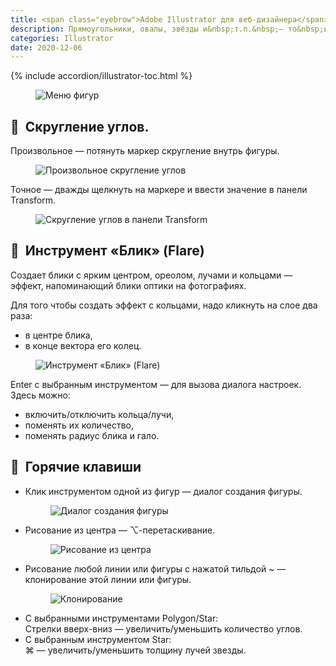```yaml
---
title: <span class="eyebrow">Adobe Illustrator для веб-дизайнера</span> 7)&nbsp;Фигуры
description: Прямоугольники, овалы, звёзды и&nbsp;т.п.&nbsp;— то&nbsp;из&nbsp;чего иллюстратор собирает пейзажи, натюрморты и&nbsp;портреты.
categories: Illustrator
date: 2020-12-06
---
```


{% include accordion/illustrator-toc.html %}

<figure><img src="{{ site.assets }}/img/blog/2020/12-06/01-illustrator-shape-menu.png" alt="Меню фигур"></figure>

<h2 class="main-subhead is-smaller">🔵&nbsp;&nbsp;Скругление углов.</h2>
<p>Произвольное&nbsp;— потянуть маркер скругление внутрь фигуры.</p>
<figure><img src="{{ site.assets }}/img/blog/2020/12-06/02-illustrator-round-corners.png" alt="Произвольное скругление углов"></figure>
<p>Точное&nbsp;— дважды щелкнуть на&nbsp;маркере и&nbsp;ввести значение в&nbsp;панели Transform.</p>
<figure><img src="{{ site.assets }}/img/blog/2020/12-06/03-illustrator-transform-palette-round-corners.png" alt="Скругление углов в панели Transform"></figure>

<h2 class="main-subhead is-smaller">🔵&nbsp;&nbsp;Инструмент «Блик» (Flare)</h2>
<p>Создает блики с&nbsp;ярким центром, ореолом, лучами и&nbsp;кольцами&nbsp;— эффект, напоминающий блики оптики на&nbsp;фотографиях.</p>
<p class="list-caption">Для того чтобы создать эффект с&nbsp;кольцами, надо кликнуть на&nbsp;слое два раза:</p>
<ul>
  <li>в&nbsp;центре блика,</li>
  <li>в&nbsp;конце вектора его колец.</li>
</ul>
<figure><img src="{{ site.assets }}/img/blog/2020/12-06/04-illustrator-flare.png" alt="Инструмент «Блик» (Flare)"></figure>
<p class="list-caption">Enter с&nbsp;выбранным инструментом&nbsp;— для вызова диалога настроек. Здесь можно:</p>
<ul>
  <li>включить/отключить кольца/лучи,</li>
  <li>поменять их&nbsp;количество,</li>
  <li>поменять радиус блика и&nbsp;гало.<br>
  </li>
</ul>

<h2 class="main-subhead is-smaller">🔵&nbsp;&nbsp;Горячие клавиши </h2>
<ul>
  <li>
    Клик инструментом одной из&nbsp;фигур&nbsp;— диалог создания фигуры.
    <figure><img src="{{ site.assets }}/img/blog/2020/12-06/05-illustrator-polygon-dialog.png" alt="Диалог создания фигуры"></figure>
  </li>
  <li>
    Рисование из&nbsp;центра&nbsp;— ⌥-перетаскивание.
    <figure><img src="{{ site.assets }}/img/blog/2020/12-06/06-illustrator-circle-from-center.png" alt="Рисование из центра"></figure>
  </li>
  <li>
    Рисование любой линии или фигуры с&nbsp;нажатой тильдой ~ — клонирование этой линии или фигуры.
    <figure><img src="{{ site.assets }}/img/blog/2020/12-06/07-illustrator-duplicate.png" alt="Клонирование"></figure>
  </li>
  <li>
    С&nbsp;выбранными инструментами Polygon/Star:<br>
    Стрелки вверх-вниз&nbsp;— увеличить/уменьшить количество углов.
  </li>
  <li>
    С&nbsp;выбранным инструментом Star:<br>
    ⌘ — увеличить/уменьшить толщину лучей звезды.
  </li>
</ul>
